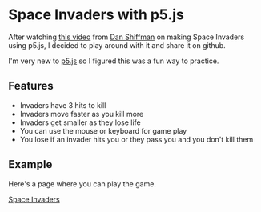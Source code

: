 # Space Invaders with p5.js

After watching [this video](https://www.youtube.com/watch?v=biN3v3ef-Y0&index=5&list=PLRqwX-V7Uu6ZiZxtDDRCi6uhfTH4FilpH) from [Dan Shiffman](https://twitter.com/shiffman) on making Space Invaders using p5.js, I decided to play around with it and share it on github.

I'm very new to [p5.js](p5js.org) so I figured this was a fun way to practice.

## Features
- Invaders have 3 hits to kill
- Invaders move faster as you kill more
- Invaders get smaller as they lose life
- You can use the mouse or keyboard for game play
- You lose if an invader hits you or they pass you and you don't kill them

## Example

Here's a page where you can play the game.

[Space Invaders](https://joseph4tw.github.io/p5_spaceInvaders/)